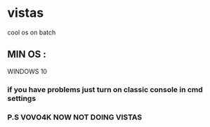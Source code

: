 # vistas
cool os on batch

## MIN OS :
WINDOWS 10
### if you have problems just turn on classic console in cmd settings

### P.S VOVO4K NOW NOT DOING VISTAS 
